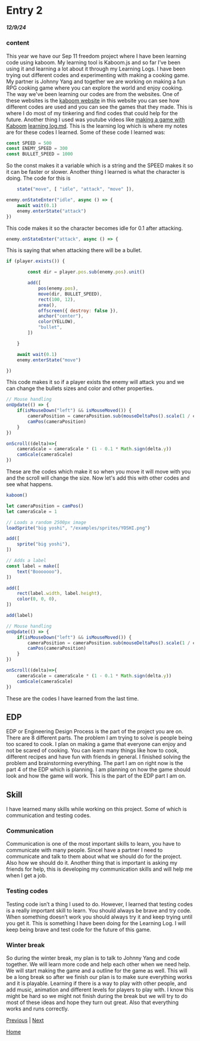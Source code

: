 # Entry 2
##### 12/9/24

### content
This year we have our Sep 11 freedom project where I have been learning code using kaboom. My learning tool is Kaboom.js and so far I’ve been using it and learning a lot about it through my Learning Logs. I have been trying out different codes and experimenting with making a cooking game. My partner is Johnny Yang and together we are working on making a fun RPG cooking game where you can explore the world and enjoy cooking. The way we've been learning our codes are from the websites. One of these websites is the [kaboom website](https://kaboomjs.com/) in this website you can see how different codes are used and you can see the games that they made. This is where I do most of my tinkering and find codes that could help for the future. Another thing I used was youtube videos like [making a game with Kaboom](https://www.youtube.com/watch?v=hgReGsh5xVU) [learning log.md](../tool/learning-log.md). This is the learning log which is where my notes are for these codes I learned. Some of these code I learned was:

`````js
const SPEED = 500
const ENEMY_SPEED = 300
const BULLET_SPEED = 1000
`````
So the const makes it a variable which is a string and the SPEED makes it so it can be faster or slower.
Another thing I learned is what the character is doing. The code for this is 
`````js
	state("move", [ "idle", "attack", "move" ]),
`````
````js
enemy.onStateEnter("idle", async () => {
	await wait(0.1)
	enemy.enterState("attack")
})
````
This code makes it so the character becomes idle for 0.1 after attacking. 

```js
enemy.onStateEnter("attack", async () => {
```
This is saying that when attacking there will be a bullet. 

`````js
if (player.exists()) {

		const dir = player.pos.sub(enemy.pos).unit()

		add([
			pos(enemy.pos),
			move(dir, BULLET_SPEED),
			rect(100, 12),
			area(),
			offscreen({ destroy: false }),
			anchor("center"),
			color(YELLOW),
			"bullet",
		])

	}

	await wait(0.1)
	enemy.enterState("move")

})
`````
This code makes it so if a player exists the enemy will attack you and we can change the bullets sizes and color and other properties.

`````js
// Mouse handling
onUpdate(() => {
	if(isMouseDown("left") && isMouseMoved()) {
		cameraPosition = cameraPosition.sub(mouseDeltaPos().scale(1 / cameraScale))
		camPos(cameraPosition)
	}
})

onScroll((delta)=>{
	cameraScale = cameraScale * (1 - 0.1 * Math.sign(delta.y))
	camScale(cameraScale)
})
`````
These are the codes which make it so when you move it will move with you and the scroll will change the size. Now let's add this with other codes and see what happens.

`````js
kaboom()

let cameraPosition = camPos()
let cameraScale = 1

// Loads a random 2500px image
loadSprite("big yoshi", "/examples/sprites/YOSHI.png")

add([
	sprite("big yoshi"),
])

// Adds a label
const label = make([
	text("Booooooo"),
])

add([
	rect(label.width, label.height),
	color(0, 0, 0),
])

add(label)

// Mouse handling
onUpdate(() => {
	if(isMouseDown("left") && isMouseMoved()) {
		cameraPosition = cameraPosition.sub(mouseDeltaPos().scale(1 / cameraScale))
		camPos(cameraPosition)
	}
})

onScroll((delta)=>{
	cameraScale = cameraScale * (1 - 0.1 * Math.sign(delta.y))
	camScale(cameraScale)
})
`````
These are the codes I have learned from the last time. 
   
## EDP 
EDP or Engineering Design Process is the part of the project you are on. There are 8 different parts. The problem I am trying to solve is people being too scared to cook. I plan on making a game that everyone can enjoy and not be scared of cooking. You can learn many things like how to cook, different recipes and have fun with friends in general. I finished solving the problem and brainstorming everything. The part I am on right now is the part 4 of the EDP which is planning. I am planning on how the game should look and how the game will work. This is the part of the EDP part I am on. 

## Skill
I have learned many skills while working on this project. Some of which is communication and testing codes.

### Communication 

Communication is one of the most important skills to learn, you have to communicate with many people. SinceI have a partner I need to communicate and talk to them about what we should do for the project. Also how we should do it. Another thing that is important is asking my friends for help, this is developing my communication skills and will help me when I get a job.



### Testing codes 

Testing code isn’t a thing I used to do. However, I learned that testing codes is a really important skill to learn. You should always be brave and try code. When something doesn’t work you should always try it and keep trying until you get it. This is something I have been doing for the Learning Log. I will keep being brave and test code for the future of this game.

### Winter break

So during the winter break, my plan is to talk to Johnny Yang and code together. We will learn more code and help each other when we need help. We will start making the game and a outline for the game as well. This will be a long break so after we finish our plan is to make sure everything works and it is playable. Learning if there is a way to play with other people, and add music, animation and different levels for players to play with. I know this might be hard so we might not finish during the break but we will try to do most of these ideas and hope they turn out great. Also that everything works and runs correctly. 




[Previous](entry01.md) | [Next](entry03.md)

[Home](../README.md)



